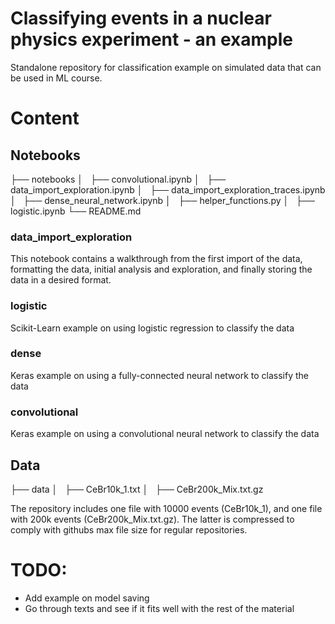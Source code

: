 # Classifying events in a nuclear physics experiment - an example
Standalone repository for classification example on simulated data that can be used in ML course.

# Content
## Notebooks
├── notebooks
│   ├── convolutional.ipynb
│   ├── data_import_exploration.ipynb
│   ├── data_import_exploration_traces.ipynb
│   ├── dense_neural_network.ipynb
│   ├── helper_functions.py
│   ├── logistic.ipynb
└── README.md

### data_import_exploration
This notebook contains a walkthrough from the first import of the data, formatting the data,
initial analysis and exploration, and finally storing the data in a desired format.

### logistic
Scikit-Learn example on using logistic regression to classify the data

### dense
Keras example on using a fully-connected neural network to classify the data

### convolutional
Keras example on using a convolutional neural network to classify the data

## Data 
├── data
│   ├── CeBr10k_1.txt
│   ├── CeBr200k_Mix.txt.gz

The repository includes one file with 10000 events (CeBr10k_1), and one file with 200k events (CeBr200k_Mix.txt.gz).
The latter is compressed to comply with githubs max file size for regular repositories.


# TODO:
* Add example on model saving
* Go through texts and see if it fits well with the rest of the material
